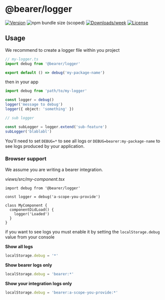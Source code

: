# @bearer/logger

[![Version](https://img.shields.io/npm/v/@bearer/logger.svg)](https://npmjs.org/package/@bearer/logger)
![npm bundle size (scoped)](https://img.shields.io/bundlephobia/minzip/@bearer/logger.svg)
[![Downloads/week](https://img.shields.io/npm/dw/@bearer/logger.svg)](https://npmjs.org/package/@bearer/logger)
[![License](https://img.shields.io/npm/l/@bearer/logger.svg)](https://github.com/Bearer/bearer/packages/logger/blob/master/package.json)

## Usage

We recommend to create a logger file within you project

```ts
// my-logger.ts
import debug from '@bearer/logger'

export default () => debug('my-package-name')
```

then in your app

```ts
import debug from 'path/to/my-logger'

const logger = debug()
logger('message to debug')
logger({ object: 'something' })

// sub logger

const subLogger = logger.extend('sub-feature')
subLogger('blablabl')
```

You'll need to set `DEBUG=*` to see all logs or `DEBUG=bearer:my-package-name` to see logs produced by your application.

### Browser support

We assume you are writing a bearer integration.

_views/src/my-component.tsx_

```tsx
import debug from '@bearer/logger'

const logger = debug('a-scope-you-provide')

class MyComponent {
  componentDidLoad() {
    logger('Loaded')
  }
}
```

if you want to see logs you must enable it by setting the `localStorage.debug` value from your console

**Show all logs**

```js
localStorage.debug = '*'
```

**Show bearer logs only**

```js
localStorage.debug = 'bearer:*'
```

**Show your integration logs only**

```js
localStorage.debug = 'bearer:a-scope-you-provide:*'
```
